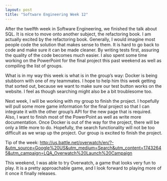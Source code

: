 ```yaml
---
layout: post
title: "Software Engineering Week 12"
---
```

After the twelfth week in Software Engineering, we finished the talk about SQL. It is nice to move onto another subject, the refactoring book. I am actually excited by the refactoring book. Generally, I would imagine most people code the solution that makes sense to them. It is hard to go back to code and make sure it can be made cleaner. By writing tests first, assuring the quality of the code becomes much easier. I also spent some time working on the PowerPoint for the final project this past weekend as well as compiling the list of groups. 

What is in my way this week is what is in the group’s way: Docker is being stubborn with one of my teammates. I hope to help him this week getting that sorted out, because we want to make sure our test button works on the website. I feel as though searching might also be a bit troublesome too.

Next week, I will be working with my group to finish the project. I hopefully will pull some more game information for the final project so that I can integrate it with the other group’s API for the new page that is required. Also, I want to finish most of the PowerPoint as well as write more documentation. Once Docker is out of the way for the project, there will be only a little more to do. Hopefully, the search functionality will not be too difficult as we wrap up the project. Our group is excited to finish the project.

Tip of the week: http://us.battle.net/overwatch/en/?-&utm_source=Google%20US&utm_medium=Search&utm_content=17432645&utm_campaign=LQA_Overwatch%20Launch%20Campaign

This weekend, I was able to try Overwatch, a game that looks very fun to play. It is a pretty approachable game, and I look forward to playing more of it once it finally releases.
